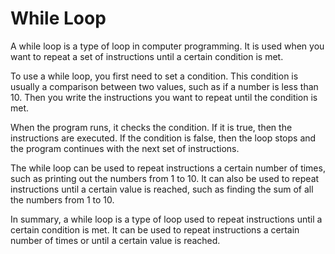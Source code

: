 # While Loop

A while loop is a type of loop in computer programming. It is used when you want to repeat a set of instructions until a certain condition is met. 

To use a while loop, you first need to set a condition. This condition is usually a comparison between two values, such as if a number is less than 10. Then you write the instructions you want to repeat until the condition is met. 

When the program runs, it checks the condition. If it is true, then the instructions are executed. If the condition is false, then the loop stops and the program continues with the next set of instructions. 

The while loop can be used to repeat instructions a certain number of times, such as printing out the numbers from 1 to 10. It can also be used to repeat instructions until a certain value is reached, such as finding the sum of all the numbers from 1 to 10. 

In summary, a while loop is a type of loop used to repeat instructions until a certain condition is met. It can be used to repeat instructions a certain number of times or until a certain value is reached.
